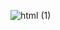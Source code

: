 ![html (1)](https://github.com/italoferreira0/Calculadora_de_IMC_React.js/assets/84740878/1678bbc8-af9d-4592-be36-9c76c3e3a147)

